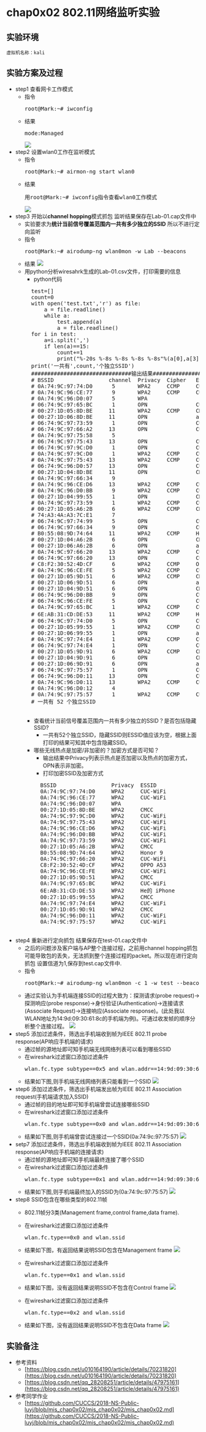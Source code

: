 # chap0x02 802.11网络监听实验
## 实验环境
	虚拟机名称：kali
## 实验方案及过程
* step1 查看网卡工作模式
	* 指令
		<pre>root@Mark:~# iwconfig</pre>
	* 结果
		<pre>mode:Managed</pre>	
		![](image/iwconfig.png)
* step2 设置wlan0工作在监听模式
	* 指令
		<pre>root@Mark:~# airmon-ng start wlan0</pre>
	* 结果
		<pre>用root@Mark:~# iwconfig指令查看wlan0工作模式</pre>
		![](image/airmon-ng.png)
* step3 开始以**channel hopping**模式抓包 监听结果保存在Lab-01.cap文件中
	* 实验要求为**统计当前信号覆盖范围内一共有多少独立的SSID** 所以不进行定向监听
	* 指令
		<pre>root@Mark:~# airodump-ng wlan0mon -w Lab --beacons</pre>
	* 结果
		![](image/airodump-ng.png)
	* 用python分析wiresahrk生成的Lab-01.csv文件，打印需要的信息
		* python代码
		<pre>
		test=[]
		count=0
		with open('test.txt','r') as file:
		    a = file.readline()
		    while a:
		        test.append(a)
		        a = file.readline()
		for i in test:
		    a=i.split(',')
		    if len(a)==15:
		        count+=1
		        print("%-20s %-8s %-8s %-8s %-8s"%(a[0],a[3],a[5],a[6],a[13]))
		print('一共有',count,'个独立SSID')
		###############################输出结果#######################################
		# BSSID                 channel  Privacy  Cipher   ESSID  
		# 0A:74:9C:97:74:D0      5       WPA2     CCMP     CUC-WiFi
		# 0A:74:9C:96:CE:77      9       WPA2     CCMP     CUC-WiFi
		# 0A:74:9C:96:D0:07      5       WPA                      
		# 06:74:9C:97:65:BC      1       OPN               CUC-Guest
		# 00:27:1D:05:8D:BE     11       WPA2     CCMP     CMCC   
		# 00:27:1D:06:8D:BE     11       OPN               and-Business
		# 06:74:9C:97:73:59      1       OPN               CUC-Guest
		# 06:74:9C:97:66:A2     13       OPN               CUC-Guest
		# 0A:74:9C:97:75:58      5                                
		# 06:74:9C:97:75:43     13       OPN               CUC-Guest
		# 06:74:9C:97:9C:D0      1       OPN               CUC-Guest
		# 0A:74:9C:97:9C:D0      1       WPA2     CCMP     CUC-WiFi
		# 0A:74:9C:97:75:43     13       WPA2     CCMP     CUC-WiFi
		# 06:74:9C:96:D0:57     13       OPN               CUC-Guest
		# 00:27:1D:04:8D:BE     11       OPN               CMCC-WEB
		# 0A:74:9C:97:66:34      9                                
		# 0A:74:9C:96:CE:D6     13       WPA2     CCMP     CUC-WiFi
		# 0A:74:9C:96:D0:BB      9       WPA2     CCMP     CUC-WiFi
		# 00:27:1D:04:99:55      1       OPN               CMCC-WEB
		# 0A:74:9C:97:73:59      1       WPA2     CCMP     CUC-WiFi
		# 00:27:1D:05:A6:2B      6       WPA2     CCMP     CMCC   
		# 74:A3:4A:A3:7C:E1      7                                
		# 06:74:9C:97:74:99      5       OPN               CUC-Guest
		# 06:74:9C:97:66:34      9       OPN               CUC-Guest
		# B0:55:08:9D:74:64     11       WPA2     CCMP     Honor 9
		# 00:27:1D:04:A6:2B      6       OPN               CMCC-WEB
		# 00:27:1D:06:A6:2B      6       OPN               and-Business
		# 0A:74:9C:97:66:20     13       WPA2     CCMP     CUC-WiFi
		# 06:74:9C:97:66:20     13       OPN               CUC-Guest
		# C8:F2:30:52:4D:CF      6       WPA2     CCMP     OPPO A53
		# 0A:74:9C:96:CE:FE      5       WPA2     CCMP     CUC-WiFi
		# 00:27:1D:05:9D:51      6       WPA2     CCMP     CMCC   
		# 00:27:1D:06:9D:51      6       OPN               and-Business
		# 00:27:1D:04:9D:51      6       OPN               CMCC-WEB
		# 06:74:9C:96:D0:BB      9       OPN               CUC-Guest
		# 06:74:9C:96:CE:FE      5       OPN               CUC-Guest
		# 0A:74:9C:97:65:BC      1       WPA2     CCMP     CUC-WiFi
		# 6E:AB:31:CD:DE:53     11       WPA2     CCMP     He的 iPhone
		# 06:74:9C:97:74:D0      5       OPN               CUC-Guest
		# 00:27:1D:05:99:55      1       WPA2     CCMP     CMCC   
		# 00:27:1D:06:99:55      1       OPN               and-Business
		# 0A:74:9C:97:74:E4      1       WPA2     CCMP     CUC-WiFi
		# 06:74:9C:97:74:E4      1       OPN               CUC-Guest
		# 00:27:1D:05:9D:91      6       WPA2     CCMP     CMCC   
		# 00:27:1D:04:9D:91      6       OPN               CMCC-WEB
		# 00:27:1D:06:9D:91      6       OPN               and-Business
		# 06:74:9C:97:75:57      1       OPN               CUC-Guest
		# 06:74:9C:96:D0:11     13       OPN               CUC-Guest
		# 0A:74:9C:96:D0:11     13       WPA2     CCMP     CUC-WiFi
		# 0A:74:9C:96:D0:12      4                                
		# 0A:74:9C:97:75:57      1       WPA2     CCMP     CUC-WiFi
		# 一共有 52 个独立SSID
		</pre>
		* 查看统计当前信号覆盖范围内一共有多少独立的SSID？是否包括隐藏SSID?
			* 一共有52个独立SSID，隐藏SSID则ESSID值应该为空，根据上面打印的结果可知其中包含隐藏SSID。
		* 哪些无线热点是加密/非加密的？加密方式是否可知？
			* 输出结果中Privacy列表示热点是否加密以及热点的加密方式，OPN表示非加密。
			* 打印加密SSID及加密方式
			<pre>
			BSSID                 Privacy  ESSID  
			0A:74:9C:97:74:D0     WPA2     CUC-WiFi
			0A:74:9C:96:CE:77     WPA2     CUC-WiFi
			0A:74:9C:96:D0:07     WPA             
			00:27:1D:05:8D:BE     WPA2     CMCC   
			0A:74:9C:97:9C:D0     WPA2     CUC-WiFi
			0A:74:9C:97:75:43     WPA2     CUC-WiFi
			0A:74:9C:96:CE:D6     WPA2     CUC-WiFi
			0A:74:9C:96:D0:BB     WPA2     CUC-WiFi
			0A:74:9C:97:73:59     WPA2     CUC-WiFi
			00:27:1D:05:A6:2B     WPA2     CMCC   
			B0:55:08:9D:74:64     WPA2     Honor 9
			0A:74:9C:97:66:20     WPA2     CUC-WiFi
			C8:F2:30:52:4D:CF     WPA2     OPPO A53
			0A:74:9C:96:CE:FE     WPA2     CUC-WiFi
			00:27:1D:05:9D:51     WPA2     CMCC   
			0A:74:9C:97:65:BC     WPA2     CUC-WiFi
			6E:AB:31:CD:DE:53     WPA2     He的 iPhone
			00:27:1D:05:99:55     WPA2     CMCC   
			0A:74:9C:97:74:E4     WPA2     CUC-WiFi
			00:27:1D:05:9D:91     WPA2     CMCC   
			0A:74:9C:96:D0:11     WPA2     CUC-WiFi
			0A:74:9C:97:75:57     WPA2     CUC-WiFi 
			</pre>
* step4 重新进行定向抓包 结果保存在test-01.cap文件中
	* 之后的问题涉及客户端与AP整个连接过程，之前用channel hopping抓包可能导致包的丢失，无法抓到整个连接过程的packet。所以现在进行定向抓包 设置信道为1,保存到test.cap文件中.
	* 指令
		<pre>root@Mark:~# airodump-ng wlan0mon -c 1 -w test --beacons</pre>
	* 通过实验认为手机端连接SSID的过程大致为：探测请求(probe request)->探测响应(probe response)->身份验证(Authentication)->连接请求(Associate Request)->连接响应(Associate response)。(此处我以WLAN地址为14:9d:09:30:61:8c的手机端为例)。可通过收发帧的顺序分析整个连接过程。
		![](image/Mark.png)
* step5 添加过滤条件，筛选出手机端收到帧为IEEE 802.11 probe response(AP响应手机端的请求)
	* 通过帧的源地址即可知手机端无线网络列表可以看到哪些SSID
	* 在wireshark过滤窗口添加过滤条件
		<pre>wlan.fc.type_subtype==0x5 and wlan.addr==14:9d:09:30:61:8c</pre>
	* 结果如下图,则手机端无线网络列表只能看到一个SSID
		![](image/ls-SSID.png)
* step6 添加过滤条件，筛选出手机端发出帧为IEEE 802.11 Association request(手机端请求加入SSID)
	* 通过帧的目的地址即可知手机端曾尝试连接哪些SSID
	* 在wireshark过滤窗口添加过滤条件
		<pre>wlan.fc.type_subtype==0x0 and wlan.addr==14:9d:09:30:61:8c</pre>
	* 结果如下图,则手机端曾尝试连接过一个SSID(0a:74:9c:97:75:57)
		![](image/ls2-SSID.png)
* setp7 添加过滤条件，筛选出手机端收到帧为IEEE 802.11 Association response(AP响应手机端的连接请求)
	* 通过帧的源地址即可知手机端最终连接了哪个SSID
	* 在wireshark过滤窗口添加过滤条件
		<pre>wlan.fc.type_subtype==0x1 and wlan.addr==14:9d:09:30:61:8c</pre>
	* 结果如下图,则手机端最终加入的SSID为(0a:74:9c:97:75:57)
		![](image/ls3-SSID.png)
* step8 SSID包含在哪些类型的802.11帧
	* 802.11帧分3类(Management frame,control frame,data frame).

	* 在wireshark过滤窗口添加过滤条件
		<pre>wlan.fc.type==0x0 and wlan.ssid</pre>
	* 结果如下图，有返回结果说明SSID包含在Management frame
		![](image/Management-frame.png)

	* 在wireshark过滤窗口添加过滤条件
		<pre>wlan.fc.type==0x1 and wlan.ssid</pre>
	* 结果如下图，没有返回结果说明SSID不包含在Control frame
		![](image/Control-frame.png)

	* 在wireshark过滤窗口添加过滤条件
		<pre>wlan.fc.type==0x2 and wlan.ssid</pre>
	* 结果如下图，没有返回结果说明SSID不包含在Data frame
		![](image/Data-frame.png)
## 实验备注
* 参考资料
	* [https://blog.csdn.net/u010164190/article/details/70231820](https://blog.csdn.net/u010164190/article/details/70231820)
	* [https://blog.csdn.net/qq_28208251/article/details/47975161](https://blog.csdn.net/qq_28208251/article/details/47975161)
* 参考同学作业
	* [https://github.com/CUCCS/2018-NS-Public-luyj/blob/mis_chap0x02/mis_chap0x02/mis_chap0x02.md](https://github.com/CUCCS/2018-NS-Public-luyj/blob/mis_chap0x02/mis_chap0x02/mis_chap0x02.md)

